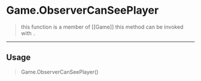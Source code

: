 # Game.ObserverCanSeePlayer
> this function is a member of [[Game]]
> this method can be invoked with `.`
-----
## Usage
> Game.ObserverCanSeePlayer()
